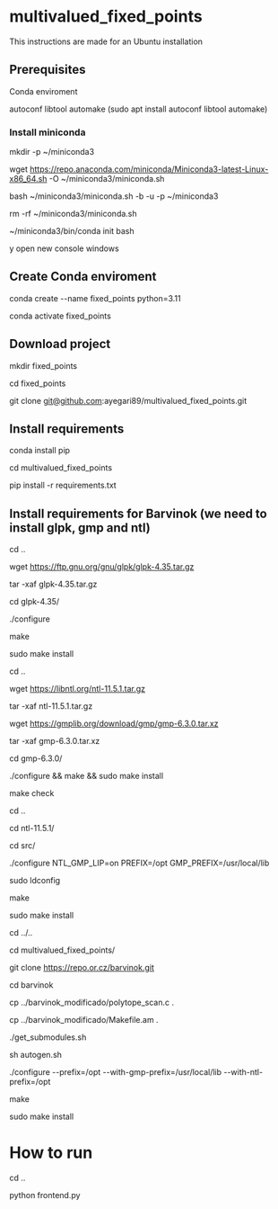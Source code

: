 # multivalued_fixed_points

This instructions are made for an Ubuntu installation

## Prerequisites

Conda enviroment

autoconf libtool automake (sudo apt install autoconf libtool automake) 

### Install miniconda

mkdir -p ~/miniconda3

wget https://repo.anaconda.com/miniconda/Miniconda3-latest-Linux-x86_64.sh -O ~/miniconda3/miniconda.sh

bash ~/miniconda3/miniconda.sh -b -u -p ~/miniconda3

rm -rf ~/miniconda3/miniconda.sh

~/miniconda3/bin/conda init bash

y open new console windows


## Create Conda enviroment

conda create --name fixed_points python=3.11

conda activate fixed_points

## Download project

mkdir fixed_points

cd fixed_points

git clone git@github.com:ayegari89/multivalued_fixed_points.git

## Install requirements

conda install pip

cd multivalued_fixed_points

pip install -r requirements.txt 


## Install requirements for Barvinok (we need to install glpk, gmp and ntl)

cd ..

wget https://ftp.gnu.org/gnu/glpk/glpk-4.35.tar.gz

tar -xaf glpk-4.35.tar.gz

cd glpk-4.35/

./configure

make

sudo make install

cd ..

wget https://libntl.org/ntl-11.5.1.tar.gz

tar -xaf ntl-11.5.1.tar.gz

wget https://gmplib.org/download/gmp/gmp-6.3.0.tar.xz

tar -xaf gmp-6.3.0.tar.xz 

cd gmp-6.3.0/

./configure && make && sudo make install

make check

cd ..

cd ntl-11.5.1/

cd src/

./configure NTL_GMP_LIP=on PREFIX=/opt GMP_PREFIX=/usr/local/lib

sudo ldconfig 

make

sudo make install

cd ../..

cd multivalued_fixed_points/

git clone https://repo.or.cz/barvinok.git

cd barvinok

cp ../barvinok_modificado/polytope_scan.c .

cp ../barvinok_modificado/Makefile.am .

./get_submodules.sh 

sh autogen.sh 

./configure --prefix=/opt --with-gmp-prefix=/usr/local/lib --with-ntl-prefix=/opt

make

sudo make install

# How to run

cd ..

python frontend.py




